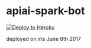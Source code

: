 # apiai-spark-bot

[![Deploy to Heroku](https://www.herokucdn.com/deploy/button.svg)](https://heroku.com/deploy)

deployed on iris June 8th 2017
